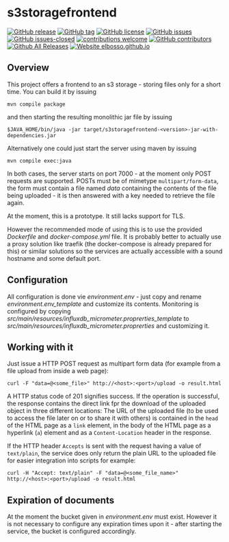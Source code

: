 # s3storagefrontend

<!---
[![start with why](https://img.shields.io/badge/start%20with-why%3F-brightgreen.svg?style=flat)](http://www.ted.com/talks/simon_sinek_how_great_leaders_inspire_action)
--->
[![GitHub release](https://img.shields.io/github/release/elbosso/s3storagefrontend/all.svg?maxAge=1)](https://GitHub.com/elbosso/s3storagefrontend/releases/)
[![GitHub tag](https://img.shields.io/github/tag/elbosso/s3storagefrontend.svg)](https://GitHub.com/elbosso/s3storagefrontend/tags/)
[![GitHub license](https://img.shields.io/github/license/elbosso/s3storagefrontend.svg)](https://github.com/elbosso/s3storagefrontend/blob/master/LICENSE)
[![GitHub issues](https://img.shields.io/github/issues/elbosso/s3storagefrontend.svg)](https://GitHub.com/elbosso/s3storagefrontend/issues/)
[![GitHub issues-closed](https://img.shields.io/github/issues-closed/elbosso/s3storagefrontend.svg)](https://GitHub.com/elbosso/s3storagefrontend/issues?q=is%3Aissue+is%3Aclosed)
[![contributions welcome](https://img.shields.io/badge/contributions-welcome-brightgreen.svg?style=flat)](https://github.com/elbosso/s3storagefrontend/issues)
[![GitHub contributors](https://img.shields.io/github/contributors/elbosso/s3storagefrontend.svg)](https://GitHub.com/elbosso/s3storagefrontend/graphs/contributors/)
[![Github All Releases](https://img.shields.io/github/downloads/elbosso/s3storagefrontend/total.svg)](https://github.com/elbosso/s3storagefrontend)
[![Website elbosso.github.io](https://img.shields.io/website-up-down-green-red/https/elbosso.github.io.svg)](https://elbosso.github.io/)

## Overview

This project offers a frontend to an s3 storage - storing files only for a short time. 
You can build it by issuing

```
mvn compile package
```

and then starting the resulting monolithic jar file by issuing

```
$JAVA_HOME/bin/java -jar target/s3storagefrontend-<version>-jar-with-dependencies.jar
```

Alternatively one could just start the server using maven by  issuing

```
mvn compile exec:java
```

In both cases, the server starts on port 7000 - at the moment
only POST requests are supported. POSTs must be of
mimetype `multipart/form-data`, the form must contain a file
named _data_ containing the contents of the file being uploaded - it 
is then answered with a key needed to retrieve the file again.

At the moment, this is a prototype. It still lacks support for TLS.

However the recommended mode of using this is to use the provided _Dockerfile_ 
and _docker-compose.yml_ file. It is probably better 
to actually use a proxy solution like traefik (the docker-compose is 
already prepared for this) or similar
solutions so the services are actually accessible with a sound hostname and 
some default port.

## Configuration

All configuration is done vie _environment.env_ - just copy and rename _environment.env_template_ 
and customize its contents. Monitoring is configured by copying _src/main/resources/influxdb_micrometer.proprerties_template_
to _src/main/resources/influxdb_micrometer.proprerties_ and customizing it.

## Working with it

Just issue a HTTP POST request as multipart form data
(for example from a file upload from inside a web page):
```shell script
curl -F "data=@<some_file>" http://<host>:<port>/upload -o result.html 
``` 

A HTTP status code of 201 signifies success. If the operation is successful, the response
contains the direct link fpr the download of the uploaded object in three different locations:
The URL of the uploaded file (to be used to access the file later on or to share it with others)
is contained in the `head` of the HTML page as a `link` element,
in the body of the HTML page as a hyperlink (`a`) element and as a `Content-Location` header in the response.

If the HTTP header `Accepts` is sent with the request having a value of `text/plain`,
the service does only return the plain URL to the uploaded file for easier integration into scripts for example:</p>
```shell script
curl -H "Accept: text/plain" -F "data=@<some_file_name>" http://<host>:<port>/upload -o result.html 
```

## Expiration of documents

At the moment the bucket given in _environment.env_ must exist. However it is not necessary to
configure any expiration times upon it - after starting the service, the bucket is configured accordingly.